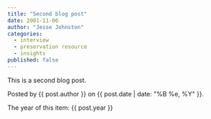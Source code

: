```yaml
---
title: "Second blog post"
date: 2001-11-06
author: "Jesse Johnston"
categories:
  - interview
  - preservation resource
  - insights
published: false
---
```


This is a second blog post.

Posted by {{ post.author }} on {{ post.date | date: "%B %e, %Y" }}.

The year of this item: {{ post.year }}